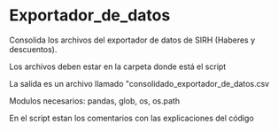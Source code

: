 # Exportador_de_datos
Consolida los archivos del exportador de datos de SIRH (Haberes y descuentos).

Los archivos deben estar en la carpeta donde está el script

La salida es un archivo llamado "consolidado_exportador_de_datos.csv

Modulos necesarios: pandas, glob, os, os.path

En el script estan los comentarios con las explicaciones del código
